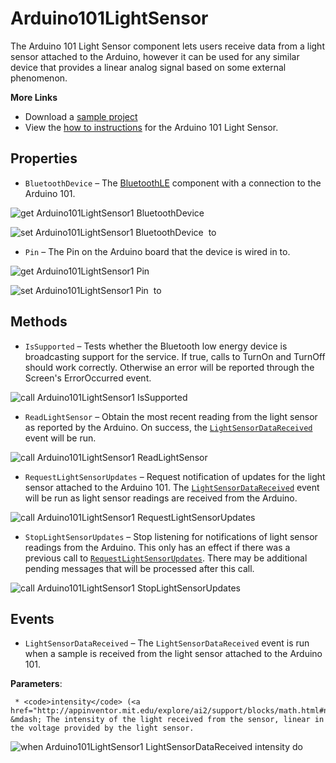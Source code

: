 # Arduino101LightSensor

The Arduino 101 Light Sensor component lets users receive data from a light sensor attached to the Arduino, however it can be used for any similar device that provides a linear analog signal based on some external phenomenon.<br>

<strong>More Links</strong><ul><li>Download a <a href='http://iot.appinventor.mit.edu/examples/SampleArduino101LightSensor.aia' target='_blank'>sample project</a></li><li>View the <a href='http://iot.appinventor.mit.edu/assets/howtos/MIT_App_Inventor_IoT_Light_Sensor.pdf' target='_blank'>how to instructions</a> for the Arduino 101 Light Sensor.</li></ul>

## Properties

+ <a name="BluetoothDevice"></a>`BluetoothDevice` – The <a href='http://iot.appinventor.mit.edu/#/bluetoothle/bluetoothleintro'>BluetoothLE</a> component with a connection to the Arduino 101.


![get Arduino101LightSensor1 BluetoothDevice ](blocks/Arduino101LightSensor.BluetoothDevice_getter.svg)


![set Arduino101LightSensor1 BluetoothDevice  to](blocks/Arduino101LightSensor.BluetoothDevice_setter.svg)

+ <a name="Pin"></a>`Pin` – The Pin on the Arduino board that the device is wired in to.


![get Arduino101LightSensor1 Pin ](blocks/Arduino101LightSensor.Pin_getter.svg)


![set Arduino101LightSensor1 Pin  to](blocks/Arduino101LightSensor.Pin_setter.svg)

## Methods

+ <a name="IsSupported"></a>`IsSupported` – Tests whether the Bluetooth low energy device is broadcasting support for the service. If true,
 calls to TurnOn and TurnOff should work correctly. Otherwise an error will be reported through
 the Screen's ErrorOccurred event.

![call Arduino101LightSensor1 IsSupported](blocks/Arduino101LightSensor.IsSupported.svg)

+ <a name="ReadLightSensor"></a>`ReadLightSensor` – Obtain the most recent reading from the light sensor as reported by the Arduino. On success,
 the <a href="#LightSensorDataReceived"><code>LightSensorDataReceived</code></a> event will be
 run.

![call Arduino101LightSensor1 ReadLightSensor](blocks/Arduino101LightSensor.ReadLightSensor.svg)

+ <a name="RequestLightSensorUpdates"></a>`RequestLightSensorUpdates` – Request notification of updates for the light sensor attached to the Arduino 101. The <a
 href="#LightSensorDataReceived"><code>LightSensorDataReceived</code></a> event will be run as
 light sensor readings are received from the Arduino.

![call Arduino101LightSensor1 RequestLightSensorUpdates](blocks/Arduino101LightSensor.RequestLightSensorUpdates.svg)

+ <a name="StopLightSensorUpdates"></a>`StopLightSensorUpdates` – Stop listening for notifications of light sensor readings from the Arduino. This only has an
 effect if there was a previous call to <a
 href="#RequestLightSensorUpdates"><code>RequestLightSensorUpdates</code></a>. There may be
 additional pending messages that will be processed after this call.

![call Arduino101LightSensor1 StopLightSensorUpdates](blocks/Arduino101LightSensor.StopLightSensorUpdates.svg)

## Events

+ <a name="LightSensorDataReceived"></a>`LightSensorDataReceived` – The <code>LightSensorDataReceived</code> event is run when a sample is received from the light
 sensor attached to the Arduino 101.

 __Parameters__:

     * <code>intensity</code> (<a href="http://appinventor.mit.edu/explore/ai2/support/blocks/math.html#number">_number_</a>) &mdash; The intensity of the light received from the sensor, linear in the voltage provided by the light sensor.

![when Arduino101LightSensor1 LightSensorDataReceived intensity do](blocks/Arduino101LightSensor.LightSensorDataReceived.svg)


